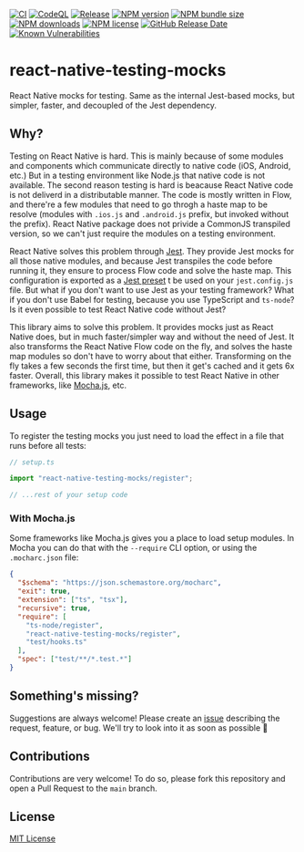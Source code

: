 [![CI](https://github.com/JoseLion/react-native-testing-mocks/actions/workflows/ci.yml/badge.svg)](https://github.com/JoseLion/react-native-testing-mocks/actions/workflows/ci.yml)
[![CodeQL](https://github.com/JoseLion/react-native-testing-mocks/actions/workflows/codeql.yml/badge.svg)](https://github.com/JoseLion/react-native-testing-mocks/actions/workflows/codeql.yml)
[![Release](https://github.com/JoseLion/react-native-testing-mocks/actions/workflows/release.yml/badge.svg)](https://github.com/JoseLion/react-native-testing-mocks/actions/workflows/release.yml)
[![NPM version](https://img.shields.io/npm/v/react-native-testing-mocks?logo=npm)](https://www.npmjs.com/package/react-native-testing-mocks)
[![NPM bundle size](https://img.shields.io/bundlephobia/min/react-native-testing-mocks)](https://www.npmjs.com/package/react-native-testing-mocks)
[![NPM downloads](https://img.shields.io/npm/dm/react-native-testing-mocks)](https://www.npmjs.com/package/react-native-testing-mocks)
[![NPM license](https://img.shields.io/npm/l/react-native-testing-mocks)](https://github.com/JoseLion/react-native-testing-mocks/blob/main/LICENSE)
[![GitHub Release Date](https://img.shields.io/github/release-date/JoseLion/react-native-testing-mocks)](https://github.com/JoseLion/react-native-testing-mocks/releases)
[![Known Vulnerabilities](https://snyk.io/test/github/JoseLion/react-native-testing-mocks/badge.svg)](https://snyk.io/test/github/JoseLion/react-native-testing-mocks)

# react-native-testing-mocks

React Native mocks for testing. Same as the internal Jest-based mocks, but simpler, faster, and decoupled of the Jest dependency.

## Why?

Testing on React Native is hard. This is mainly because of some modules and components which communicate directly to native code (iOS, Android, etc.) But in a testing environment like Node.js that native code is not available. The second reason testing is hard is beacause React Native code is not deliverd in a distributable manner. The code is mostly written in Flow, and there're a few modules that need to go throgh a haste map to be resolve (modules with `.ios.js` and `.android.js` prefix, but invoked without the prefix). React Native package does not privide a CommonJS transpiled version, so we can't just require the modules on a testing environment.

React Native solves this problem through [Jest](https://jestjs.io/). They provide Jest mocks for all those native modules, and because Jest transpiles the code before running it, they ensure to process Flow code and solve the haste map. This configuration is exported as a [Jest preset](https://github.com/facebook/react-native/blob/main/packages/react-native/jest-preset.js) t be used on your `jest.config.js` file. But what if you don't want to use Jest as your testing framework? What if you don't use Babel for testing, because you use TypeScript and `ts-node`? Is it even possible to test React Native code without Jest?

This library aims to solve this problem. It provides mocks just as React Native does, but in much faster/simpler way and without the need of Jest. It also transforms the React Native Flow code on the fly, and solves the haste map modules so don't have to worry about that either. Transforming on the fly takes a few seconds the first time, but then it get's cached and it gets 6x faster. Overall, this library makes it possible to test React Native in other frameworks, like [Mocha.js](https://mochajs.org/), etc.

## Usage

To register the testing mocks you just need to load the effect in a file that runs before all tests:

```ts
// setup.ts

import "react-native-testing-mocks/register";

// ...rest of your setup code
```

### With Mocha.js

Some frameworks like Mocha.js gives you a place to load setup modules. In Mocha you can do that with the `--require` CLI option, or using the `.mocharc.json` file:

```json
{
  "$schema": "https://json.schemastore.org/mocharc",
  "exit": true,
  "extension": ["ts", "tsx"],
  "recursive": true,
  "require": [
    "ts-node/register",
    "react-native-testing-mocks/register",
    "test/hooks.ts"
  ],
  "spec": ["test/**/*.test.*"]
}
```

## Something's missing?

Suggestions are always welcome! Please create an [issue](https://github.com/JoseLion/react-native-testing-mocks/issues/new) describing the request, feature, or bug. We'll try to look into it as soon as possible 🙂

## Contributions

Contributions are very welcome! To do so, please fork this repository and open a Pull Request to the `main` branch.

## License

[MIT License](https://github.com/JoseLion/react-native-testing-mocks/blob/main/LICENSE)
